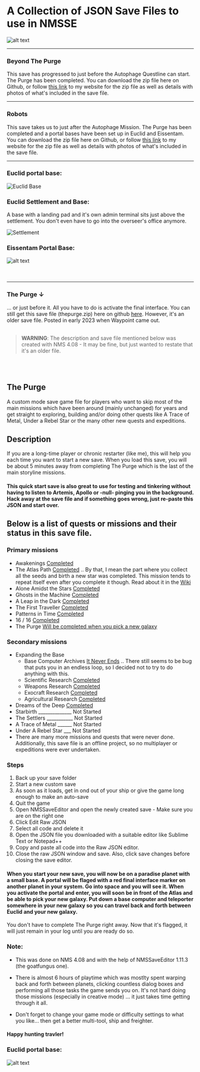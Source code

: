A Collection of JSON Save Files to use in NMSSE
===============================================



![alt text](https://raw.githubusercontent.com/limbosworld/NMS-The-Purge/refs/heads/main/worlds-purple.jpg)


  
* * *

### Beyond The Purge
This save has progressed to just before the Autophage Questline can start. The Purge has been completed. You can download the zip file here on Github, or follow [this link](https://seedgenerator.org/beyond-the-purge.html) to my website for the zip file as well as details with photos of what's included in the save file.

* * *

### Robots
This save takes us to just after the Autophage Mission. The Purge has been completed and a portal bases have been set up in Euclid and Eissentam. You can download the zip file here on Github, or follow [this link](https://seedgenerator.org/hello-robots.html) to my website for the zip file as well as details with photos of what's included in the save file.

* * *

### Euclid portal base:

![Euclid Base](https://raw.githubusercontent.com/limbosworld/NMS-The-Purge/refs/heads/main/euclid.jpg)

### Euclid Settlement and Base:

A base with a landing pad and it's own admin terminal sits just above the settlement. You don't even have to go into the overseer's office anymore.

![Settlement](https://raw.githubusercontent.com/limbosworld/NMS-The-Purge/refs/heads/main/euclid-sett.jpg)

### Eissentam Portal Base:

![alt text](https://raw.githubusercontent.com/limbosworld/NMS-The-Purge/refs/heads/main/eissentam.jpg)
<br>
<br>
<br>

* * *

### The Purge &darr;
... or just before it. All you have to do is activate the final interface. You can still get this save file (thepurge.zip) here on github  [here](https://github.com/limbosworld/NMS-The-Purge). However, it's an older save file. Posted in early 2023 when Waypoint came out.
<br>
<br>
> **WARNING**: The description and save file mentioned below was created with NMS 4.08 - It may be fine, but just wanted to restate that it's an older file.
<br>
<br>


## The Purge

A custom mode save game file for players who want to skip most of the main missions which have been around (mainly unchanged) for years and get straight to exploring, building and/or doing other quests like A Trace of Metal, Under a Rebel Star or the many other new quests and expeditions.

## Description

If you are a long-time player or chronic restarter (like me), this will help you each time you want to start a new save. When you load this save, you will be about 5 minutes away from completing The Purge which is the last of the main storyline missions.
#### This quick start save is also great to use for testing and tinkering without having to listen to Artemis, Apollo or -null- pinging you in the background. Hack away at the save file and if something goes wrong, just re-paste this JSON and start over.

##     

## Below is a list of quests or missions and their status in this save file.

### Primary missions

* Awakenings [Completed](https://nomanssky.fandom.com/wiki/Awakenings)
* The Atlas Path [Completed](https://nomanssky.fandom.com/wiki/The_Atlas_Path#The_Final_Atlas_Interface) .. By that, I mean the part where you collect all the seeds and birth a new star was completed. This mission tends to repeat itself even after you complete it though. Read about it in the [Wiki](https://nomanssky.fandom.com/wiki/The_Atlas_Path#Completion_and_Mission_Log)
* Alone Amidst the Stars [Completed](https://nomanssky.fandom.com/wiki/Alone_Amidst_the_Stars)
* Ghosts in the Machine [Completed](https://nomanssky.fandom.com/wiki/Ghosts_in_the_Machine)
* A Leap in the Dark [Completed](https://nomanssky.fandom.com/wiki/A_Leap_in_the_Dark)
* The First Traveller [Completed](https://nomanssky.fandom.com/wiki/The_First_Traveller)
* Patterns in Time [Completed](https://nomanssky.fandom.com/wiki/Patterns_in_Time)
* 16 / 16 [Completed](https://nomanssky.fandom.com/wiki/16_/_16)
* The Purge [Will be completed when you pick a new galaxy](https://nomanssky.fandom.com/wiki/The_Purge)

### Secondary missions

* Expanding the Base
    * Base Computer Archives [It Never Ends](https://nomanssky.fandom.com/wiki/Base_Computer_Archives) .. There still seems to be bug that puts you in an endless loop, so I decided not to try to do anything with this.
    * Scientific Research [Completed](https://nomanssky.fandom.com/wiki/Scientific_Research)
    * Weapons Research [Completed](https://nomanssky.fandom.com/wiki/Weapons_Research)
    * Exocraft Research [Completed](https://nomanssky.fandom.com/wiki/Exocraft_Technician)
    * Agricultural Research [Completed](https://nomanssky.fandom.com/wiki/Agricultural_Research)
* Dreams of the Deep [Completed](https://nomanssky.fandom.com/wiki/Dreams_of_the_Deep)
* Starbirth ______________ Not Started
* The Settlers ___________ Not Started
* A Trace of Metal ______ Not Started
* Under A Rebel Star ___ Not Started
* There are many more missions and quests that were never done. Additionally, this save file is an offline project, so no multiplayer or expeditions were ever undertaken.

### Steps

1.  Back up your save folder
2.  Start a new custom save
3.  As soon as it loads, get in ond out of your ship or give the game long enough to make an auto-save
4.  Quit the game
5.  Open NMSSaveEditor and open the newly created save - Make sure you are on the right one
6.  Click Edit Raw JSON
7.  Select all code and delete it
8.  Open the JSON file you downloaded with a suitable editor like Sublime Text or Notepad++ 
9.  Copy and paste all code into the Raw JSON editor.
10. Close the raw JSON window and save. Also, click save changes before closing the save editor.

#### When you start your new save, you will now be on a paradise planet with a small base. A portal will be flaged with a red final interface marker on another planet in your system. Go into space and you will see it. When you activate the portal and enter, you will soon be in front of the Atlas and be able to pick your new galaxy. Put down a base computer and teleporter somewhere in your new galaxy so you can travel back and forth between Euclid and your new galaxy.

You don't have to complete The Purge right away. Now that it's flagged, it will just remain in your log until you are ready do so.

#### 

### Note:
* This was done on NMS 4.08 and with the help of NMSSaveEditor 1.11.3 (the goatfungus one).

* There is almost 6 hours of playtime which was mostlty spent warping back and forth between planets, clicking countless dialog boxes and performing all those tasks the game sends you on. It's not hard doing those missions (especially in creative mode) ... it just takes time getting through it all.

* Don't forget to change your game mode or difficulty settings to what you like... then get a better multi-tool, ship and freighter.
#### Happy hunting travler!

#### 



### Euclid portal base:

![alt text](https://raw.githubusercontent.com/limbosworld/NMS-The-Purge/main/euclidbase.jpg)


